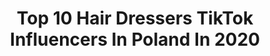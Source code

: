 ---
title: Top 10 Hair Dressers TikTok Influencers In Poland In 2020
description: >-
  Find top hair dressers TikTok influencers in Poland in 2020. Most popular hashtags: #girl #dance #happy #zostanwdomu.
platform: TikTok
profiles:
  - username: "dominikarybakk"
    fullname: >-
      Dominika Rybak
    location: "Poland"
    followers: 540980
    engagement: 2234
    commentsToLikes: 0.013342
    id: cka6n3fi09qzl0i78ewktvmqq
    verified: false
    hashtags: "#reakcja"
  - username: "justyna_1989"
    fullname: >-
      Justyna
    location: "Poland"
    followers: 12253
    engagement: 1154
    commentsToLikes: 0.133365
    id: ckaihfzkn5q6o0i78s9nv6h9u
    verified: false
    hashtags: "#woman, #duet, #relax, #beauty"
  - username: "nataliamadej"
    fullname: >-
      Natalia Madej
    location: "Poland"
    followers: 600529
    engagement: 1885
    commentsToLikes: 0.009897
    id: ck80onxktimyi0j78nhvxphip
    verified: false
    hashtags: "#lorengray, #nadia, #guzman, #tonylopez"
  - username: "domanskiiii"
    fullname: >-
      DOMAN
    location: "Poland"
    followers: 240872
    engagement: 1158
    commentsToLikes: 0.010532
    id: ck8kllxef4gfz0j78dv0nwid5
    verified: false
    hashtags: "#glowup, #funny, #purplehair, #foryoupage"
  - username: "krissu.toja"
    fullname: >-
      Krystian Bartocha
    location: "Poland"
    followers: 247064
    engagement: 1146
    commentsToLikes: 0.007631
    id: cka0l2m6bp8h90i78nuv635zh
    verified: false
    hashtags: "#poop, #tatuaz, #hairstyles, #challenge"
  - username: "uczesanki"
    fullname: >-
      UczesAnki
    location: "Poland"
    followers: 11982
    engagement: 1130
    commentsToLikes: 0.030067
    id: cka0l2sn4pa3u0i78tvgsaufr
    verified: false
    hashtags: "#fryzuraslubna, #czaswolny, #heart, #dutchbraid"
  - username: "_littlie_"
    fullname: >-
      Littlie
    location: "Poland"
    followers: 15744
    engagement: 1242
    commentsToLikes: 0.014735
    id: ck9n4ip0v4i1i0j7841jt17fx
    verified: false
    hashtags: "#frozen, #slowmotion, #sunset, #crazy"
  - username: "noemisparkle"
    fullname: >-
      Noemi Sparkle
    location: "Poland"
    followers: 37170
    engagement: 1238
    commentsToLikes: 0.007449
    id: ck97wp2n3s1w10j78v0pssiki
    verified: false
    hashtags: "#artist, #trzys, #trenujzlew, #usbdriving"
  - username: "skarbekhonorata"
    fullname: >-
      Honorata Skarbek
    location: "Poland"
    followers: 77844
    engagement: 702
    commentsToLikes: 0.010644
    id: ck8kfed4udrpm0j78zuhvltzp
    verified: true
    hashtags: "#girls, #losangeles, #friendzonechallenge, #makeup"
  - username: "anielskieskrzydl"
    fullname: >-
      AnielskieSkrzydlo
    location: "Poland"
    followers: 439931
    engagement: 1991
    commentsToLikes: 0.045332
    id: ck8niu1gg7bbv0j780dlhm4t4
    verified: false
    hashtags: "#przepis, #trend, #foryou, #pinkhair"
---